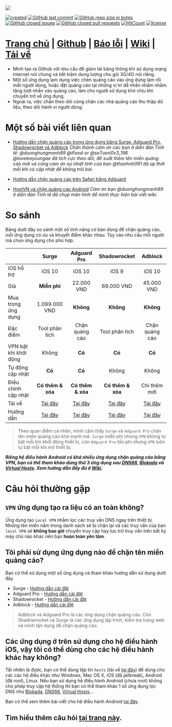 ![](https://raw.githubusercontent.com/bigdargon/hostsVN/gh-pages/logo.png)

[![created](https://img.shields.io/badge/created-02%20jul%202018-brightgreen.svg)](https://bigdargon.github.io/hostsVN/) [![GitHub last commit](https://img.shields.io/github/last-commit/bigdargon/hostsVN.svg)](https://github.com/bigdargon/hostsVN/commits/master) [![GitHub repo size in bytes](https://img.shields.io/github/repo-size/bigdargon/hostsVN.svg)](https://github.com/bigdargon/hostsVN)  [![GitHub closed issues](https://img.shields.io/github/issues-closed-raw/bigdargon/hostsVN.svg)](https://github.com/bigdargon/hostsVN/issues?q=is%3Aissue+is%3Aclosed) [![GitHub closed pull requests](https://img.shields.io/github/issues-pr-closed-raw/bigdargon/hostsVN.svg)](https://github.com/bigdargon/hostsVN/pulls?q=is%3Apr+is%3Aclosed) [![HitCount](http://hits.dwyl.io/bigdargon/hostsVN.svg)](https://bigdargon.github.io/hostsVN/) [![license](https://img.shields.io/github/license/bigdargon/hostsVN.svg)](https://github.com/bigdargon/hostsVN/blob/master/LICENSE)

# **[Trang chủ](https://bigdargon.github.io/hostsVN) | [Github](https://github.com/bigdargon/hostsVN) | [Báo lỗi](https://github.com/bigdargon/hostsVN/issues) | [Wiki](https://github.com/bigdargon/hostsVN/wiki) | [Tải về](https://raw.githubusercontent.com/bigdargon/hostsVN/master/hosts)**

* Mình tạo ra Github với nhu cầu để giảm tải băng thông khi sử dụng mạng internet nói chung và tiết kiệm dung lượng cho gói 3G/4G nói riêng.
* Một số ứng dụng lạm dụng việc chèn quảng cáo vào ứng dụng làm rối mắt người dùng, hoặc đặt quảng cáo tại những vị trí dễ nhấn nhầm nhằm tăng lượt nhấn vào quảng cáo, làm cho người sử dụng khó chịu khi chuyển trở về ứng dụng.
* Ngoài ra, việc chặn theo dõi cũng chặn các nhà quảng cáo thu thập dữ liệu, theo dõi hành vi người dùng.

# Một số bài viết liên quan

* [Hướng dẫn chặn quảng cáo trong ứng dụng bằng Surge, Adguard Pro, Shadowrocket và Adblock](https://tinhte.vn/threads/huong-dan-chan-quang-cao-trong-ung-dung-bang-surge-adguard-pro-shadowrocket-va-adblock.2844988/) _Chân thành cám ơn các bạn ở diễn đàn Tinh tế: @duonghungmanh89 @iFeed-er @se7venl0v3_198 @loveleeyoungae đã tích cực theo dõi, đề xuất thêm tên miền quảng cáo mới và cũng cám ơn sự nhiệt tình của bạn @thanhnh091 đã úp thớt mỗi khi có cập nhật để không trôi bài._

* [Hướng dẫn chặn quảng cáo trên Safari bằng Adguard](https://tinhte.vn/threads/huong-dan-chan-quang-cao-tren-safari-bang-adguard.2871474/)

* [HostVN và chặn quảng cáo Android](https://tinhte.vn/threads/hostvn-va-chan-quang-cao-android.2873705/) _Cám ơn bạn @duonghungmanh89 ở diễn đàn Tinh tế đã chụp màn hình để mình thực hiện bài viết wiki._

# So sánh

Bảng dưới đây so sánh một số tính năng cơ bản dùng để chặn quảng cáo, mỗi ứng dụng có ưu và khuyết điểm khác nhau. Tùy vào nhu cầu mỗi người mà chọn ứng dụng cho phù hợp. 

|   |**Surge**|**Adguard Pro**|**Shadowrocket**|**Adblock**|
|:-|:-:|:-:|:-:|:-:|
|iOS hỗ trợ|iOS 10|iOS 10|iOS 9|iOS 10|
|Giá|**Miễn phí**|22.000 VND|69.000 VND|45.000 VND|
|Mua trong ứng dụng|1.099.000 VND|**Không**|**Không**|**Không**|
|Đặc điểm|Tool phân tích|Chặn quảng cáo|Tool phân tích|Chặn quảng cáo|
|VPN bật khi khởi động|Không|**Có**|**Có**|**Có**|
|Tự động cập nhật|**Có**|**Có**|Không|Không|
|Điều chỉnh cập nhật|**Có thêm & xóa**|**Có thêm & xóa**|**Có thêm & xóa**|Chỉ thêm mới|
|Tải về|[Tại đây](https://itunes.apple.com/app/surge-3/id1442620678?mt=8)|[Tại đây](https://itunes.apple.com/app/apple-store/id1126386264?mt=8)|[Tại đây](https://itunes.apple.com/app/shadowrocket/id932747118?mt=8)|[Tại đây](https://itunes.apple.com/app/adblock/id691121579?mt=8)|
|Hướng dẫn|[Tại đây](https://github.com/bigdargon/hostsVN/wiki/Surge)|[Tại đây](https://github.com/bigdargon/hostsVN/wiki/Adguard-Pro)|[Tại đây](https://github.com/bigdargon/hostsVN/wiki/Shadowrocket)|[Tại đây](https://github.com/bigdargon/hostsVN/wiki/Adblock)|

> Theo quan điểm cá nhân, mình cảm thấy `Surge` và `Adguard Pro` chặn tên miền quảng cáo khá mạnh mẽ. `Surge` miễn phí nhưng `VPN` không tự bật mỗi khi khởi động thiết bị, còn `Adguard Pro` tốn phí nhưng `VPN` luôn tự bật mỗi khi mở thiết bị.

**_Riêng hệ điều hành Android có khá nhiều ứng dụng chặn quảng cáo bằng VPN, bạn có thể tham khảo dùng thử 3 ứng dụng sau [DNS66](https://github.com/bigdargon/hostsVN/wiki/Android#dns66), [Blokada](https://github.com/bigdargon/hostsVN/wiki/Android#blokada) và [Virtual Hosts](https://github.com/bigdargon/hostsVN/wiki/Android#virtual-hosts). Xem hướng dẫn đầy đủ ở [Wiki](https://github.com/bigdargon/hostsVN/wiki/Android)_.**

# Câu hỏi thường gặp

## `VPN` ứng dụng tạo ra liệu có an toàn không?

Ứng dụng tạo `Local VPN` nhằm lọc các truy vấn DNS ngay trên thiết bị. Những tên miền nằm trong danh sách sẽ bị chặn lại và các truy vấn của bạn `local VPN` sẽ **không bao giờ** chuyển truy cập hay lưu trữ truy vấn trên bất kỳ máy chủ nào khác nên bạn **hoàn toàn yên tâm**.

## Tôi phải sử dụng ứng dụng nào để chặn tên miền quảng cáo?

Bạn có thể sử dụng một số ứng dụng và tham khảo hướng dẫn sử dụng dưới đây

* Surge - [Hướng dẫn cài đặt](https://github.com/bigdargon/hostsVN/wiki/Surge)
* Adguard Pro - [Hướng dẫn cài đặt](https://github.com/bigdargon/hostsVN/wiki/Adguard-Pro)
* Shadowrocket - [Hướng dẫn cài đặt](https://github.com/bigdargon/hostsVN/wiki/Shadowrocket)
* Adblock - [Hướng dẫn cài đặt](https://github.com/bigdargon/hostsVN/wiki/Adblock)

> Adblock và Adguard Pro là các ứng dụng chặn quảng cáo. Còn Shadowrocket và Surge là các ứng dụng lập trình, kiểm tra trang web và mình tận dụng để chặn quảng cáo.

## Các ứng dụng ở trên sử dụng cho hệ điều hành iOS, vậy tôi có thể dùng cho các hệ điều hành khác hay không?

Tất nhiên là được, bạn có thể dùng tập tin `hosts` (tải về [tại đây](https://raw.githubusercontent.com/bigdargon/hostsVN/master/hosts)) để dùng cho các các hệ điều khác như Windows, Mac OS X, iOS (đã jailbreak), Android (đã root), Linux. Nếu bạn sử dụng hệ điều hành Android (chưa root) không cho phép truy cập hệ thống thì bạn có thể tham khảo 1 số ứng dụng lọc DNS như [Blokada](https://blokada.org/#download), [DNS66](https://f-droid.org/packages/org.jak_linux.dns66/), [Virtual Hosts](https://play.google.com/store/apps/details?id=com.github.xfalcon.vhosts)...

Bạn có thể xem thêm bài viết cho hệ điều hành Android [tại đây](https://github.com/bigdargon/hostsVN/wiki/Android).

## Tìm hiểu thêm câu hỏi [tại trang này](https://github.com/bigdargon/hostsVN/wiki#c%C3%A2u-h%E1%BB%8Fi-th%C6%B0%E1%BB%9Dng-g%E1%BA%B7p).
